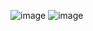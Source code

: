 ![image](https://github.com/AnjaDj/Baze_podataka_projektni/assets/93439549/5dc34ea3-b4b6-4359-90cb-fa31041765c9)
![image](https://github.com/AnjaDj/Baze_podataka_projektni/assets/93439549/3c973d08-e2ce-42e0-9fff-840c9aef993c)
